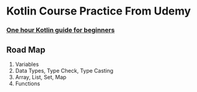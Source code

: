 # Kotlin Course Practice From Udemy

### [One hour Kotlin guide for beginners](https://www.udemy.com/course/one-hour-kotlin-guide-for-beginners/)

## Road Map
1. Variables
1. Data Types, Type Check, Type Casting
2. Array, List, Set, Map
3. Functions
